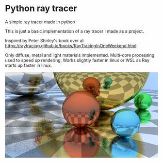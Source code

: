 # Python ray tracer
A simple ray tracer made in python 

This is just a basic implementation of a ray tracer I made as a project.

Inspired by Peter Shirley's book over at https://raytracing.github.io/books/RayTracingInOneWeekend.html

Only diffuse, metal and light materials implemented. Multi-core processing used to speed up rendering.
Works slightly faster in linux or WSL as Ray starts up faster in linux.

![Images](/images/rt_img1.png?raw=true "Some ray traced balls")
